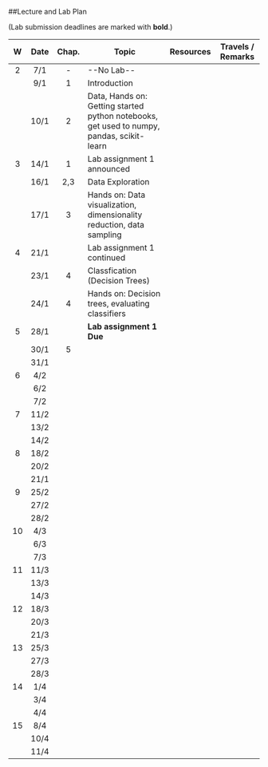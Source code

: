 ##Lecture and Lab Plan

(Lab submission deadlines are marked with **bold**.)

| W    |  Date     | Chap.     | Topic                                            | Resources | Travels / Remarks     |
|:----:|:---------:|:-----:    |--------------------------------------------------|:-------:|:------------:|
|  2   |  7/1      |   -     |         --No Lab--                              |       |              |
|      |  9/1      |   1        |  Introduction  |         |              |
|      |  10/1     |   2        | Data, Hands on: Getting started python notebooks, get used to numpy, pandas, scikit-learn                         |       |              |
|  3   |  14/1     |   1       |  Lab assignment 1 announced |       |              |
|      |  16/1     |   2,3       |  Data Exploration  |         |              |
|      |  17/1     |   3        |  Hands on: Data visualization, dimensionality reduction, data sampling                       |       |              |
|  4   |  21/1     |           |    Lab assignment 1 continued                                   |       |              |
|      |  23/1     |    4       |    Classfication (Decision Trees) |         |              |
|      |  24/1     |    4       |   Hands on: Decision trees, evaluating classifiers                      |       |              |
|  5   |  28/1     |           |    **Lab assignment 1 Due**                                  |       |              |
|      |  30/1     |    5       |    |         |              |
|      |  31/1     |           |                         |       |              |
|  6   |  4/2      |           |                                       |       |              |
|      |  6/2      |           |    |         |              |
|      |  7/2      |           |                         |       |              |
|  7   |  11/2     |           |                                       |       |              |
|      |  13/2     |           |    |         |              |
|      |  14/2     |           |                         |       |              |
|  8   |  18/2     |           |                                       |       |              |
|      |  20/2     |           |    |         |              |
|      |  21/1     |           |                         |       |              |
|  9   |  25/2     |           |                                       |       |              |
|      |  27/2     |           |    |         |              |
|      |  28/2     |           |                         |       |              |
|  10  |  4/3      |           |                                       |       |              |
|      |  6/3      |           |    |         |              |
|      |  7/3      |           |                         |       |              |
|  11  |  11/3     |           |                                       |       |              |
|      |  13/3     |           |    |         |              |
|      |  14/3     |           |                         |       |              |
|  12  |  18/3     |           |                                       |       |              |
|      |  20/3     |           |    |         |              |
|      |  21/3     |           |                         |       |              |
|  13  |  25/3     |           |                                       |       |              |
|      |  27/3     |           |    |         |              |
|      |  28/3     |           |                         |       |              |
|  14  |  1/4      |           |                                       |       |              |
|      |  3/4      |           |    |         |              |
|      |  4/4      |           |                         |       |              |
|  15  |  8/4      |           |                                       |       |              |
|      |  10/4     |           |    |         |              |
|      |  11/4     |           |                         |       |              |
